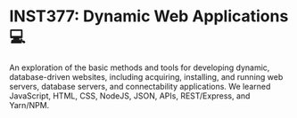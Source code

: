 # INST377: Dynamic Web Applications 💻
An exploration of the basic methods and tools for developing dynamic, database-driven websites, including acquiring, installing, and running web servers, database servers, and connectability applications. We learned JavaScript, HTML, CSS, NodeJS, JSON, APIs, REST/Express, and Yarn/NPM. 

